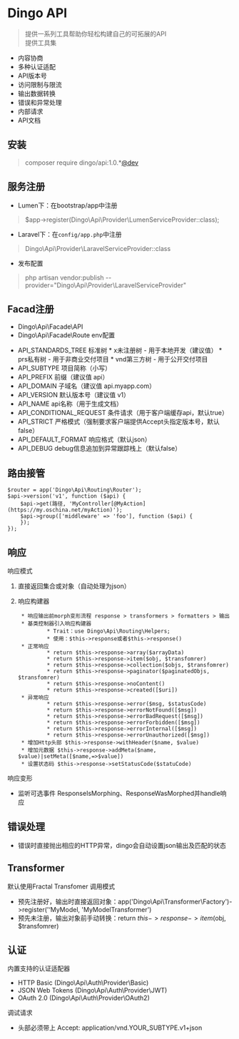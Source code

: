 # Dingo API
> 提供一系列工具帮助你轻松构建自己的可拓展的API  
> 提供工具集  
* 内容协商
* 多种认证适配
* API版本号
* 访问限制与限流
* 输出数据转换
* 错误和异常处理
* 内部请求
* API文档

## 安装
> composer require dingo/api:1.0.*[@dev](https://my.oschina.net/Thinker277)  

## 服务注册
- Lumen下：在bootstrap/app中注册
> $app->register(Dingo\Api\Provider\LumenServiceProvider::class);  
- Laravel下：在`config/app.php`中注册
> Dingo\Api\Provider\LaravelServiceProvider::class  
- 发布配置
> php artisan vendor:publish --provider="Dingo\Api\Provider\LaravelServiceProvider"  

## Facad注册
- Dingo\Api\Facade\API
- Dingo\Api\Facade\Route
env配置
* API_STANDARDS_TREE 标准树
		* x未注册树 - 用于本地开发（建议值）
		* prs私有树 - 用于非商业交付项目
		* vnd第三方树 - 用于公开交付项目
* API_SUBTYPE 项目简称（小写）
* API_PREFIX 前缀（建议值 api）
* API_DOMAIN 子域名（建议值 api.myapp.com）
* API_VERSION 默认版本号（建议值 v1）
* API_NAME api名称（用于生成文档）
* API_CONDITIONAL_REQUEST 条件请求（用于客户端缓存api，默认true）
* API_STRICT 严格模式（强制要求客户端提供Accept头指定版本号，默认false）
* API_DEFAULT_FORMAT 响应格式（默认json）
* API_DEBUG debug信息追加到异常跟踪栈上（默认false）
## 路由接管
```
$router = app('Dingo\Api\Routing\Router');
$api->version('v1', function ($api) {
    $api->get(路径, 'MyController[@MyAction](https://my.oschina.net/myAction)');
    $api->group(['middleware' => 'foo'], function ($api) {
    });
});
```
## 响应
响应模式
1. 直接返回集合或对象（自动处理为json）
2. 响应构建器

		* 响应输出前morph变形流程 response > transformers > formatters > 输出
		* 基类控制器引入响应构建器
				* Trait：use Dingo\Api\Routing\Helpers;
				* 使用：$this->response或者$this->response()
		* 正常响应
				* return $this->response->array($arrayData)
				* return $this->response->item($obj, $transfomrer)
				* return $this->response->collection($objs, $transfomrer)
				* return $this->response->paginator($paginatedObjs, $transfomrer)
				* return $this->response->noContent()
				* return $this->response->created([$uri])
		* 异常响应
				* return $this->response->error($msg, $statusCode)
				* return $this->response->errorNotFound([$msg])
				* return $this->response->errorBadRequest([$msg])
				* return $this->response->errorForbidden([$msg])
				* return $this->response->errorInternal([$msg])
				* return $this->response->errorUnauthorized([$msg])
		* 增加Http头部 $this->response->withHeader($name, $value)
		* 增加元数据 $this->response->addMeta($name, $value)|setMeta([$name,=>$value])
		* 设置状态码 $this->response->setStatusCode($statuCode)
响应变形
* 监听可选事件 ResponseIsMorphing、ResponseWasMorphed并handle响应

## 错误处理
* 错误时直接抛出相应的HTTP异常，dingo会自动设置json输出及匹配的状态

## Transformer
默认使用Fractal Transfomer
调用模式
* 预先注册好，输出时直接返回对象：app('Dingo\Api\Transformer\Factory')->register('‘MyModel, 'MyModelTransformer')
* 预先未注册，输出对象前手动转换：return $this->response->item($obj, $transfomrer)

## 认证
内置支持的认证适配器
* HTTP Basic (Dingo\Api\Auth\Provider\Basic)
* JSON Web Tokens (Dingo\Api\Auth\Provider\JWT)
* OAuth 2.0 (Dingo\Api\Auth\Provider\OAuth2)

调试请求
* 头部必须带上 Accept: application/vnd.YOUR_SUBTYPE.v1+json
